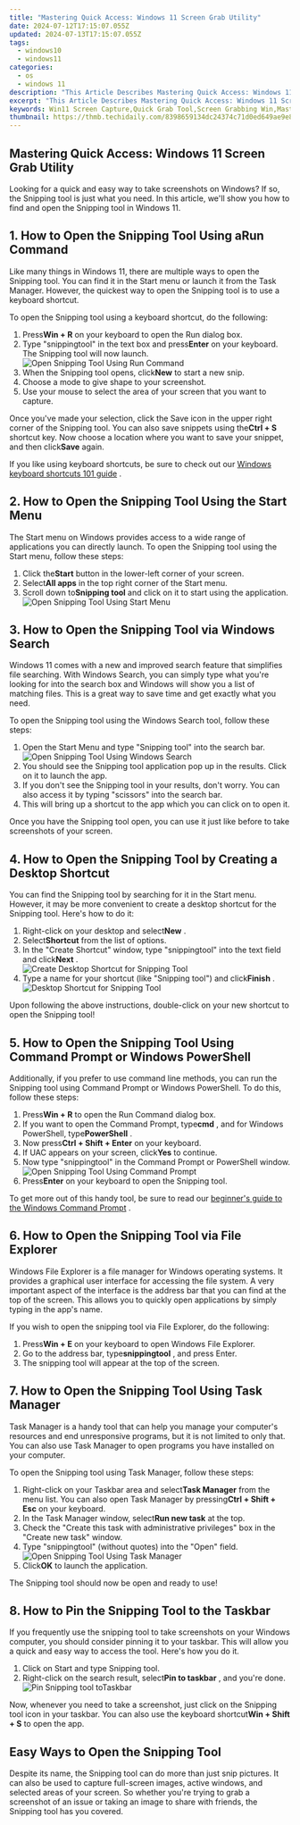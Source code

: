 ```yaml
---
title: "Mastering Quick Access: Windows 11 Screen Grab Utility"
date: 2024-07-12T17:15:07.055Z
updated: 2024-07-13T17:15:07.055Z
tags:
  - windows10
  - windows11
categories:
  - os
  - windows 11
description: "This Article Describes Mastering Quick Access: Windows 11 Screen Grab Utility"
excerpt: "This Article Describes Mastering Quick Access: Windows 11 Screen Grab Utility"
keywords: Win11 Screen Capture,Quick Grab Tool,Screen Grabbing Win,Mastery Capture Win11,Easy Access Screenshot,Win11 Grab Utility,Fast Capture Windows 11
thumbnail: https://thmb.techidaily.com/8398659134dc24374c71d0ed649ae9e802ceefac033bb56636ce9acb89582f53.jpg
---
```


## Mastering Quick Access: Windows 11 Screen Grab Utility

 Looking for a quick and easy way to take screenshots on Windows? If so, the Snipping tool is just what you need. In this article, we'll show you how to find and open the Snipping tool in Windows 11.

## 1\. How to Open the Snipping Tool Using aRun Command

 Like many things in Windows 11, there are multiple ways to open the Snipping tool. You can find it in the Start menu or launch it from the Task Manager. However, the quickest way to open the Snipping tool is to use a keyboard shortcut.

 To open the Snipping tool using a keyboard shortcut, do the following:

1. Press**Win + R** on your keyboard to open the Run dialog box.
2. Type "snippingtool" in the text box and press**Enter** on your keyboard. The Snipping tool will now launch.  
![Open Snipping Tool Using Run Command](https://static1.makeuseofimages.com/wordpress/wp-content/uploads/2022/11/Open-Snipping-Tool-Using--Run-Command.jpg)
3. When the Snipping tool opens, click**New** to start a new snip.
4. Choose a mode to give shape to your screenshot.
5. Use your mouse to select the area of your screen that you want to capture.

 Once you've made your selection, click the Save icon in the upper right corner of the Snipping tool. You can also save snippets using the**Ctrl + S** shortcut key. Now choose a location where you want to save your snippet, and then click**Save** again.

 If you like using keyboard shortcuts, be sure to check out our [Windows keyboard shortcuts 101 guide](https://www.makeuseof.com/tag/windows-shortcuts-101-ultimate-keyboard-shortcut-guide/) .

## 2\. How to Open the Snipping Tool Using the Start Menu

 The Start menu on Windows provides access to a wide range of applications you can directly launch. To open the Snipping tool using the Start menu, follow these steps:

1. Click the**Start** button in the lower-left corner of your screen.
2. Select**All apps** in the top right corner of the Start menu.
3. Scroll down to**Snipping tool** and click on it to start using the application.  
![Open Snipping Tool Using Start Menu](https://static1.makeuseofimages.com/wordpress/wp-content/uploads/2022/11/Open-Snipping-Tool-Using-Start-Menu.jpg)

## 3\. How to Open the Snipping Tool via Windows Search

 Windows 11 comes with a new and improved search feature that simplifies file searching. With Windows Search, you can simply type what you're looking for into the search box and Windows will show you a list of matching files. This is a great way to save time and get exactly what you need.

 To open the Snipping tool using the Windows Search tool, follow these steps:

1. Open the Start Menu and type "Snipping tool" into the search bar.  
![Open Snipping Tool Using Windows Search](https://static1.makeuseofimages.com/wordpress/wp-content/uploads/2022/11/Open-Snipping-Tool-Using-Windows-Search.jpg)
2. You should see the Snipping tool application pop up in the results. Click on it to launch the app.
3. If you don't see the Snipping tool in your results, don't worry. You can also access it by typing "scissors" into the search bar.
4. This will bring up a shortcut to the app which you can click on to open it.

 Once you have the Snipping tool open, you can use it just like before to take screenshots of your screen.

## 4\. How to Open the Snipping Tool by Creating a Desktop Shortcut

 You can find the Snipping tool by searching for it in the Start menu. However, it may be more convenient to create a desktop shortcut for the Snipping tool. Here's how to do it:

1. Right-click on your desktop and select**New** .
2. Select**Shortcut** from the list of options.
3. In the "Create Shortcut" window, type "snippingtool" into the text field and click**Next** .  
![Create Desktop Shortcut for Snipping Tool](https://static1.makeuseofimages.com/wordpress/wp-content/uploads/2022/11/Create-Desktop-Shortcut-for-Snipping-Tool.jpg)
4. Type a name for your shortcut (like "Snipping tool") and click**Finish** .  
![Desktop Shortcut for Snipping Tool](https://static1.makeuseofimages.com/wordpress/wp-content/uploads/2022/11/Desktop-Shortcut-for-Snipping-Tool.jpg)

 Upon following the above instructions, double-click on your new shortcut to open the Snipping tool!

## 5\. How to Open the Snipping Tool Using Command Prompt or Windows PowerShell

 Additionally, if you prefer to use command line methods, you can run the Snipping tool using Command Prompt or Windows PowerShell. To do this, follow these steps:

1. Press**Win + R** to open the Run Command dialog box.
2. If you want to open the Command Prompt, type**cmd** , and for Windows PowerShell, type**PowerShell** .
3. Now press**Ctrl + Shift + Enter** on your keyboard.
4. If UAC appears on your screen, click**Yes** to continue.
5. Now type "snippingtool" in the Command Prompt or PowerShell window.  
![Open Snipping Tool Using Command Prompt](https://static1.makeuseofimages.com/wordpress/wp-content/uploads/2022/11/Open-Snipping-Tool-Using-Command-Prompt.jpg)
6. Press**Enter** on your keyboard to open the Snipping tool.

 To get more out of this handy tool, be sure to read our [beginner's guide to the Windows Command Prompt](https://www.makeuseof.com/tag/a-beginners-guide-to-the-windows-command-line/) .

## 6\. How to Open the Snipping Tool via File Explorer

 Windows File Explorer is a file manager for Windows operating systems. It provides a graphical user interface for accessing the file system. A very important aspect of the interface is the address bar that you can find at the top of the screen. This allows you to quickly open applications by simply typing in the app's name.

 If you wish to open the snipping tool via File Explorer, do the following:

1. Press**Win + E** on your keyboard to open Windows File Explorer.
2. Go to the address bar, type**snippingtool** , and press Enter.
3. The snipping tool will appear at the top of the screen.

## 7\. How to Open the Snipping Tool Using Task Manager

 Task Manager is a handy tool that can help you manage your computer's resources and end unresponsive programs, but it is not limited to only that. You can also use Task Manager to open programs you have installed on your computer.

To open the Snipping tool using Task Manager, follow these steps:

1. Right-click on your Taskbar area and select**Task Manager** from the menu list. You can also open Task Manager by pressing**Ctrl + Shift + Esc** on your keyboard.
2. In the Task Manager window, select**Run new task** at the top.
3. Check the "Create this task with administrative privileges" box in the "Create new task" window.
4. Type "snippingtool" (without quotes) into the "Open" field.  
![Open Snipping Tool Using Task Manager](https://static1.makeuseofimages.com/wordpress/wp-content/uploads/2022/11/Open-Snipping-Tool-Using--Task-Manager.jpg)
5. Click**OK** to launch the application.

The Snipping tool should now be open and ready to use!

## 8\. How to Pin the Snipping Tool to the Taskbar

 If you frequently use the snipping tool to take screenshots on your Windows computer, you should consider pinning it to your taskbar. This will allow you a quick and easy way to access the tool. Here's how you do it.

1. Click on Start and type Snipping tool.
2. Right-click on the search result, select**Pin to taskbar** , and you're done.  
![Pin Snipping tool toTaskbar](https://static1.makeuseofimages.com/wordpress/wp-content/uploads/2022/11/Pin-Snipping-tool-toTaskbar.jpg)

 Now, whenever you need to take a screenshot, just click on the Snipping tool icon in your taskbar. You can also use the keyboard shortcut**Win + Shift + S** to open the app.

## Easy Ways to Open the Snipping Tool

 Despite its name, the Snipping tool can do more than just snip pictures. It can also be used to capture full-screen images, active windows, and selected areas of your screen. So whether you're trying to grab a screenshot of an issue or taking an image to share with friends, the Snipping tool has you covered.


<ins class="adsbygoogle"
     style="display:block"
     data-ad-format="autorelaxed"
     data-ad-client="ca-pub-7571918770474297"
     data-ad-slot="1223367746"></ins>



<ins class="adsbygoogle"
     style="display:block"
     data-ad-client="ca-pub-7571918770474297"
     data-ad-slot="8358498916"
     data-ad-format="auto"
     data-full-width-responsive="true"></ins>




